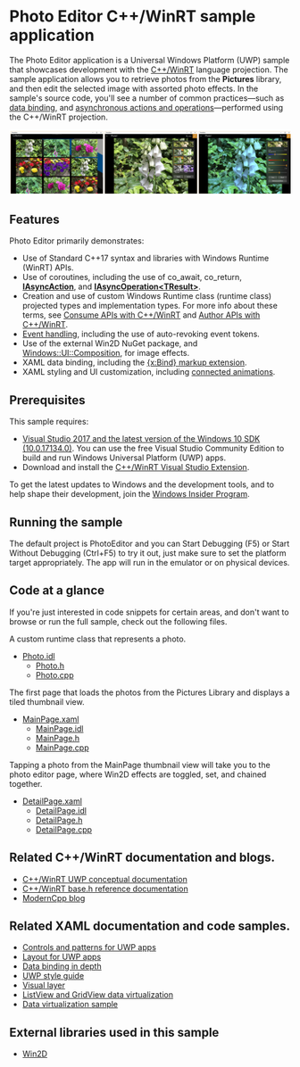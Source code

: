 <!---
  category: ControlsLayoutAndText FilesFoldersAndLibraries
-->

# Photo Editor C++/WinRT sample application

The Photo Editor application is a Universal Windows Platform (UWP) sample that showcases development with the [C++/WinRT](https://docs.microsoft.com/windows/uwp/cpp-and-winrt-apis/intro-to-using-cpp-with-winrt) language projection. The sample application allows you to retrieve photos from the **Pictures** library, and then edit the selected image with assorted photo effects. In the sample's source code, you'll see a number of common practices&mdash;such as [data binding](https://docs.microsoft.com/windows/uwp/cpp-and-winrt-apis/binding-property), and [asynchronous actions and operations](https://docs.microsoft.com/windows/uwp/cpp-and-winrt-apis/concurrency)&mdash;performed using the C++/WinRT projection. 

![PhotoEditor sample showing the image collection page, editing page, and editing controls](Screenshots/PhotoEditorBanner.png)


## Features

Photo Editor primarily demonstrates:
	
- Use of Standard C++17 syntax and libraries with Windows Runtime (WinRT) APIs.
- Use of coroutines, including the use of co_await, co_return, [**IAsyncAction**](https://docs.microsoft.com/uwp/api/windows.foundation.iasyncaction), and [**IAsyncOperation&lt;TResult&gt;**](https://docs.microsoft.com/uwp/api/windows.foundation.iasyncoperation_tresult_).
- Creation and use of custom Windows Runtime class (runtime class) projected types and implementation types. For more info about these terms, see [Consume APIs with C++/WinRT](https://docs.microsoft.com/windows/uwp/cpp-and-winrt-apis/consume-apis) and [Author APIs with C++/WinRT](https://docs.microsoft.com/windows/uwp/cpp-and-winrt-apis/author-apis).
- [Event handling](https://docs.microsoft.com/windows/uwp/cpp-and-winrt-apis/handle-events), including the use of auto-revoking event tokens.
- Use of the external Win2D NuGet package, and [Windows::UI::Composition](https://docs.microsoft.com/uwp/api/windows.ui.composition), for image effects.
- XAML data binding, including the [{x:Bind} markup extension](https://docs.microsoft.com/windows/uwp/xaml-platform/x-bind-markup-extension).
- XAML styling and UI customization, including [connected animations](https://docs.microsoft.com/windows/uwp/design/motion/connected-animation).

## Prerequisites

This sample requires:
- [Visual Studio 2017 and the latest version of the Windows 10 SDK (10.0.17134.0)](http://go.microsoft.com/fwlink/?LinkID=280676). You can use the free Visual Studio Community Edition to build and run Windows Universal Platform (UWP) apps. 
- Download and install the [C++/WinRT Visual Studio Extension](https://aka.ms/cppwinrt/vsix). 

To get the latest updates to Windows and the development tools, and to help shape their development, join the [Windows Insider Program](https://insider.windows.com).

## Running the sample

The default project is PhotoEditor and you can Start Debugging (F5) or Start Without Debugging (Ctrl+F5) to try it out, just make sure to set the platform target appropriately. 
The app will run in the emulator or on physical devices. 

## Code at a glance

If you're just interested in code snippets for certain areas, and don't want to browse or run the full sample, 
check out the following files.

A custom runtime class that represents a photo.
* [Photo.idl](PhotoEditor/Photo.idl)
  * [Photo.h](PhotoEditor/Photo.h)
  * [Photo.cpp](PhotoEditor/Photo.cpp)

The first page that loads the photos from the Pictures Library and displays a tiled thumbnail view. 
* [MainPage.xaml](PhotoEditor/MainPage.xaml)
  * [MainPage.idl](PhotoEditor/MainPage.idl)
  * [MainPage.h](PhotoEditor/MainPage.h)
  * [MainPage.cpp](PhotoEditor/MainPage.cpp)

Tapping a photo from the MainPage thumbnail view will take you to the photo editor page, where Win2D effects are toggled, set, and chained together.
* [DetailPage.xaml](PhotoEditor/DetailPage.xaml)
  * [DetailPage.idl](PhotoEditor/DetailPage.idl)
  * [DetailPage.h](PhotoEditor/DetailPage.h)
  * [DetailPage.cpp](PhotoEditor/DetailPage.cpp)

## Related C++/WinRT documentation and blogs.
* [C++/WinRT UWP conceptual documentation](https://docs.microsoft.com/windows/uwp/cpp-and-winrt-apis/)
* [C++/WinRT base.h reference documentation](https://docs.microsoft.com/uwp/cpp-ref-for-winrt/winrt)
* [ModernCpp blog](https://moderncpp.com/)

## Related XAML documentation and code samples.
* [Controls and patterns for UWP apps](https://docs.microsoft.com/windows/uwp/controls-and-patterns/index)
* [Layout for UWP apps](https://docs.microsoft.com/windows/uwp/layout/)
* [Data binding in depth](https://docs.microsoft.com/windows/uwp/data-binding/data-binding-in-depth)
* [UWP style guide](https://docs.microsoft.com/windows/uwp/style/)
* [Visual layer](https://docs.microsoft.com/windows/uwp/composition/visual-layer)
* [ListView and GridView data virtualization](https://docs.microsoft.com/windows/uwp/debug-test-perf/listview-and-gridview-data-optimization)
* [Data virtualization sample](https://github.com/Microsoft/Windows-universal-samples/tree/master/Samples/XamlDataVirtualization)

## External libraries used in this sample

* [Win2D](https://github.com/Microsoft/Win2D)
